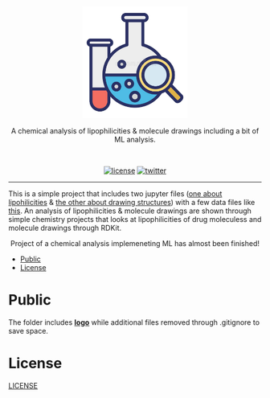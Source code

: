 









<p align=center>
  <img height="222px" src="https://github.com/aurimas13/Chemical-analysis/blob/main/Public/CA.jpeg"/>
</p>
<p align=center>
  A chemical analysis of lipophilicities & molecule drawings including a bit of ML analysis.
</p>
<br>
<p align=center>
  <a href="https://github.com/aurimas13/Chemical-analysis/blob/main/LICENSE"><img alt="license" src="https://img.shields.io/npm/l/express"></a>
  <a href="https://twitter.com/AANausedas"><img alt="twitter" src=https://img.shields.io/twitter/follow/AANausedas?style=social"/></a>
</p>

------

This is a simple project that includes two jupyter files ([one about lipohilicities](https://github.com/aurimas13/Chemical-analysis/blob/main/physical_chemistry_lipophilicity.ipynb) & [the other about drawing structures](https://github.com/aurimas13/Chemical-analysis/blob/main/drawing_molecules.ipynb)) with a few data files like [this](https://github.com/aurimas13/Chemical-analysis/blob/main/lipophilicity_model.h5). An analysis of lipophilicities & molecule drawings are shown through simple chemistry projects that looks at lipophilicities of drug moleculess and molecule drawings through RDKit.
  

<p align="center">
  Project of a chemical analysis implemeneting ML has almost been finished!
</p>

- [Public](#Public)
- [License](#License)

# Public

The folder includes [**logo**](https://github.com/aurimas13/Chemical-analysis/blob/main/Public/CA.jpeg) while additional files removed through .gitignore to save space.
    
# License

[LICENSE](https://github.com/aurimas13/Chemical-analysis/blob/main/LICENSE)
